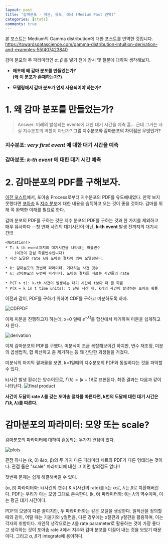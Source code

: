 ```yaml
---
layout: post
title: "감마분포 - 직관, 유도, 예시 (Medium Post 번역)"
categories: [stats]
comments: true
---
```

본 포스트는 Medium의 Gamma distribution에 대한 포스트를 번역한 것입니다.
https://towardsdatascience.com/gamma-distribution-intuition-derivation-and-examples-55f407423840

감마 분포의 두 파라미터인 $\alpha$, $\beta$ 를 넣기 전에 잠시 몇 질문에 대하여 생각해보자.

* <b>애초에 왜 감마 분포를 만들었는가? <br/> (왜 이 분포가 존재하는가?)</b>

* <b>모델링에서 감마 분포가 언제 사용되어야 하는가?</b>

# 1. 왜 감마 분포를 만들었는가?
> Answer: 미래의 발생되는 events에 대한 대기 시간을 예측
> 흠... 근데 그거는 사실 지수분포의 역할이 아닌가?
> <b>그럼 지수분포와 감마분포의 차이점은 무엇인가?</b>

### 지수분포: *very first event* 에 대한 대기 시간을 예측
### 감마분포: *k-th event* 에 대한 대기 시간 예측

# 2. 감마분포의 PDF를 구해보자.

[이전 포스트](https://towardsdatascience.com/what-is-exponential-distribution-7bdd08590e2a)에서, 포아송 Process로부터 지수분포의 PDF를 유도해내었다. 만약 보지 못했다면 [포아송](https://towardsdatascience.com/poisson-distribution-intuition-and-derivation-1059aeab90d) & [지수 분포](https://towardsdatascience.com/what-is-exponential-distribution-7bdd08590e2a)에 대한 내용을 습득하고 오는 것이 좋을 것이다. 감마를 위해 꼭 완벽한 이해를 필요로 한다.

감마 분포의 PDF를 구하는 것은 지수 분포의 PDF를 구하는 것과 한 가지를 제외하고 매우 유사하다 --첫 번째 사건의 대기시간이 아닌, **k-th event** 발생 전까지의 대기시간!!!

~~~
<Notation!>
* T: k-th event까지의 대기시간을 나타내는 확률변수
    (이것이 관심 확률변수입니다)
* 사건 도달은 rate λ와 포아송 절차에 의해 모델링된다.

* k: 감마분포의 첫번째 파라미터. 기대하는 사건 갯수
* λ: 감마분포의 두번째 파라미터. 포아송 절차를 따르는 사건들의 rate

* P(T > t): k-th 사건이 발생하는 대기 시간이 t보다 더 클 확률
* P(X = k in t time units): t 단위 시간 내, k개의 사건이 발생하는 포아송 확률
~~~

이전과 같이, PDF를 구하기 위하여 CDF를 구하고 미분하도록 하자.

![CDFPDF](https://miro.medium.com/max/1400/1*V6m8vlPMzIG9pmFdcNZ26Q.png)

이제 미분을 진행하고자 하는데, x=0 일때 $e^{-\lambda t}$를 합산에서 제거하여 미분을 쉽게하고자 한다.

![derivation](https://miro.medium.com/max/1400/1*2X-mPjWyKOtdH9wn6Pc2Fg.png)

이제 감마분포의 PDF를 구했다.
미분식이 조금 복잡해보이긴 하지만, 변수 재조정, 미분의 곱셈법칙, 합 확산하고 좀 제거하는 등 꽤 간단한 과정들을 거쳤다.

미분식의 마지막 결과물을 보면, k=1일때의 지수분포의 PDF와 동일하다는 것을 파악할 수 있다.

k(사건 발생 횟수)는 양수이므로, $\Gamma(k) = (k-1)!$로 표현된다.
최종 결과는 다음과 같이 나타난다.
![final product](https://miro.medium.com/max/1400/1*EHfLw-nfB3pRfW4qb2GCow.png)

**사건이 도달이 rate $\lambda$를 갖는 포아송 절차를 따른다면, k번의 도달에 대한 대기 시간은 $\Gamma(k, \lambda)$를 따른다.**

# 감마분포의 파라미터: 모양 또는 scale?
감마분포의 파라미터에 대하여 혼동되는 두가지 관점이 있다.

![plots](https://miro.medium.com/max/1400/1*r7ToF2EXwhofS4vuesS1zA.png)

관점 하나는 (k, θ) &(α, β)의 두 가지 다른 파라미터 세트와 PDF가 다른 형태라는 것이다.
관점 둘은 "scale" 파라미터에 대한 그 어떤 합의점도 없다!!

첫번째 문제는 쉽게 해결해버릴 수 있다.

(α, β) 파라미터화: k(사건의 갯수) & $\lambda$(사건의 rate)를 k는 $\alpha$로, $\lambda$는 $\beta$로 치환해버린다. PDF는 우리가 아는 모양 그대로 존속한다.
(k, θ) 파라미터화: θ는 $\lambda$의 역수이며, 이는 평균 대기 시간이다.

PDF의 모양이 다른 꼴이지만, 두 파라미터화는 같은 모델을 생성한다. 일직선을 정의할 때와 같이, 어떨 때는 기울기와 y절편을, 다른 경우에는 x절편과 y절편을 활용하며, 이는 각자의 취향이다.
개인적 생각으로는 $\lambda$를 rate parameter로 활용하는 것이 가장 좋다고 생각하는 것이 포아송 rate $\lambda$에서 지수와 감마 분포를 이끌어 내는 것을 보았기 때문이다. 그리고 $\alpha$, $\beta$가 integrate에 용이하다.
